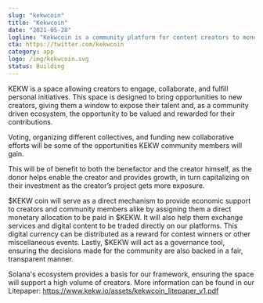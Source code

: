 ```yaml
---
slug: "kekwcoin"
title: "Kekwcoin"
date: "2021-05-28"
logline: "Kekwcoin is a community platform for content creators to monetize their artwork and get financial support from investors."
cta: https://twitter.com/kekwcoin
category: app
logo: /img/kekwcoin.svg
status: Building
---
```


KEKW is a space allowing creators to engage, collaborate, and fulfill personal initiatives. This space is designed to bring opportunities to new creators, giving them a window to expose their talent and, as a community driven ecosystem, the opportunity to be valued and rewarded for their contributions.

Voting, organizing different collectives, and funding new collaborative efforts will be some of the opportunities KEKW community members will gain.

This will be of benefit to both the benefactor and the creator himself, as the donor helps enable the creator and provides growth, in turn capitalizing on their investment as the creator’s project
gets more exposure.

$KEKW coin will serve as a direct mechanism to provide economic support to creators and community members alike by assigning them a direct monetary allocation to be paid in $KEKW. It
will also help them exchange services and digital content to be traded directly on our platforms. This
digital currency can be distributed as a reward for contest winners or other miscellaneous events. Lastly, $KEKW will act as a governance tool, ensuring the decisions made for the community are also backed in a fair, transparent manner.

Solana's ecosystem provides a basis for our framework, ensuring the space will support a high volume of creators. More information can be found in our Litepaper: https://www.kekw.io/assets/kekwcoin_litepaper_v1.pdf
